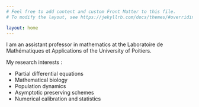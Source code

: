 ```yaml
---
# Feel free to add content and custom Front Matter to this file.
# To modify the layout, see https://jekyllrb.com/docs/themes/#overriding-theme-defaults

layout: home
---
```

I am an assistant professor in mathematics at the Laboratoire de Mathématiques et Applications of the University of Poitiers.

My research interests :
- Partial differential equations
- Mathematical biology
- Population dynamics
- Asymptotic preserving schemes
- Numerical calibration and statistics